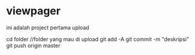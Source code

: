 # viewpager
ini adalah project pertama upload

cd folder //folder yang mau di upload 
git add -A
git commit -m "deskripsi"
git push origin master
